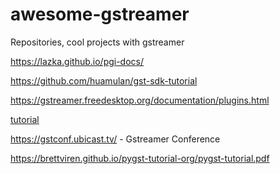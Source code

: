 # awesome-gstreamer
Repositories, cool projects with gstreamer

https://lazka.github.io/pgi-docs/

https://github.com/huamulan/gst-sdk-tutorial

https://gstreamer.freedesktop.org/documentation/plugins.html


[tutorial](https://brettviren.github.io/pygst-tutorial-org/pygst-tutorial.pdf)

https://gstconf.ubicast.tv/ - Gstreamer Conference

https://brettviren.github.io/pygst-tutorial-org/pygst-tutorial.pdf
